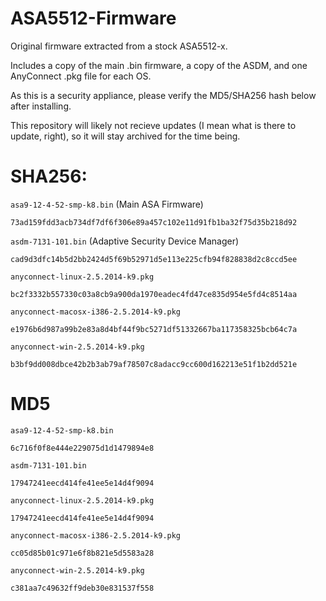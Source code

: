 # ASA5512-Firmware

Original firmware extracted from a stock ASA5512-x.

Includes a copy of the main .bin firmware, a copy of the ASDM, and one AnyConnect .pkg file for each OS.

As this is a security appliance, please verify the MD5/SHA256 hash below after installing.

This repository will likely not recieve updates (I mean what is there to update, right), so it will stay archived for the time being.

# SHA256:
`asa9-12-4-52-smp-k8.bin` (Main ASA Firmware)
```
73ad159fdd3acb734df7df6f306e89a457c102e11d91fb1ba32f75d35b218d92
```

`asdm-7131-101.bin` (Adaptive Security Device Manager)
```
cad9d3dfc14b5d2bb2424d5f69b52971d5e113e225cfb94f828838d2c8ccd5ee
```

`anyconnect-linux-2.5.2014-k9.pkg`
```
bc2f3332b557330c03a8cb9a900da1970eadec4fd47ce835d954e5fd4c8514aa
```

`anyconnect-macosx-i386-2.5.2014-k9.pkg`
```
e1976b6d987a99b2e83a8d4bf44f9bc5271df51332667ba117358325bcb64c7a
```

`anyconnect-win-2.5.2014-k9.pkg`
```
b3bf9dd008dbce42b2b3ab79af78507c8adacc9cc600d162213e51f1b2dd521e
```

# MD5

`asa9-12-4-52-smp-k8.bin`
```
6c716f0f8e444e229075d1d1479894e8
```

`asdm-7131-101.bin`
```
17947241eecd414fe41ee5e14d4f9094
```

`anyconnect-linux-2.5.2014-k9.pkg`
```
17947241eecd414fe41ee5e14d4f9094
```

`anyconnect-macosx-i386-2.5.2014-k9.pkg`
```
cc05d85b01c971e6f8b821e5d5583a28
```

`anyconnect-win-2.5.2014-k9.pkg`
```
c381aa7c49632ff9deb30e831537f558
```
